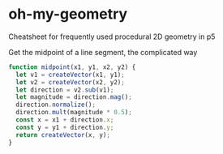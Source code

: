 # oh-my-geometry
Cheatsheet for frequently used procedural 2D geometry in p5

Get the midpoint of a line segment, the complicated way
```javascript
function midpoint(x1, y1, x2, y2) {
  let v1 = createVector(x1, y1);
  let v2 = createVector(x2, y2);
  let direction = v2.sub(v1);
  let magnitude = direction.mag();
  direction.normalize();
  direction.mult(magnitude * 0.5);
  const x = x1 + direction.x;
  const y = y1 + direction.y;
  return createVector(x, y);
}
```
